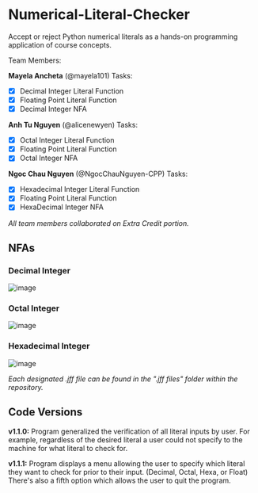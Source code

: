 # Numerical-Literal-Checker
Accept or reject Python numerical literals as a hands-on programming application of course concepts.

Team Members:

**Mayela Ancheta** (@mayela101) 
Tasks:
- [x] Decimal Integer Literal Function
- [x] Floating Point Literal Function
- [x] Decimal Integer NFA

**Anh Tu Nguyen** (@alicenewyen) 
Tasks: 
- [x] Octal Integer Literal Function
- [x] Floating Point Literal Function
- [x] Octal Integer NFA

**Ngoc Chau Nguyen** (@NgocChauNguyen-CPP) 
Tasks:
- [x] Hexadecimal Integer Literal Function
- [x] Floating Point Literal Function
- [x] HexaDecimal Integer NFA

_*All team members collaborated on Extra Credit portion.*_

## NFAs

### Decimal Integer
![image](https://github.com/mayela101/Numerical-Literal-Checker/assets/113002207/e43d579e-6667-4d48-9a68-026e549ed307)

### Octal Integer
![image](https://github.com/mayela101/Numerical-Literal-Checker/assets/113002207/cc854e90-0345-46a7-9f51-27a5e28307dc)

### Hexadecimal Integer
![image](https://github.com/mayela101/Numerical-Literal-Checker/assets/113002207/d6e59a36-bd67-486e-a708-f5d6746b45e8)

_Each designated .jff file can be found in the ".jff files" folder within the repository._

## Code Versions
**v1.1.0:** Program generalized the verification of all literal inputs by user.
For example, regardless of the desired literal a user could not specify to the machine for what literal to check for.

**v1.1.1:** Program displays a menu allowing the user to specify which literal they want to check for prior to their input.
(Decimal, Octal, Hexa, or Float)
There's also a fifth option which allows the user to quit the program.
